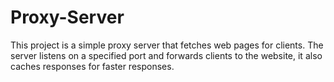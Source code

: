 # Proxy-Server
This project is a simple proxy server that fetches web pages for clients.  The server listens on a specified port and forwards clients to the website,  it also caches responses for faster responses.
